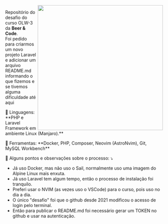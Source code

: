 <img src="https://raw.githubusercontent.com/MicaelliMedeiros/micaellimedeiros/master/image/computer-illustration.png" min-width="400px" max-width="400px" width="400px" align="right">

<p align="left"> 
  Repositório do desafio do curso OLW-3 da <strong>Beer & Code</strong>.<br>
  Foi pedido para criarmos um novo projeto Laravel e adicionar um arquivo 
  README.md informando o que fizemos e se tivemos alguma dificuldade até aqui
</p>

<p align="left">
  🦄 Linguagens: **PHP e Laravel Framework em ambiente Linux (Manjaro).**
</p>

<p align="left">
  💼 Ferramentas: **Docker, PHP, Composer, Neovim (AstroNvim), Git, MySQL Workbench**
</p>

<p align="left">
  💌 Alguns pontos e observações sobre o processo: ⤵️
</p>

<p align="left">
    <ul>
      <li>Já uso Docker, mas não uso o Sail, normalmente uso uma imagem do Alpine Linux mais enxuta.</li>
      <li>Já uso Laravel tem algum tempo, então o processo de instalação foi tranquilo.</li>
      <li>Preferi usar o NVIM (as vezes uso o VSCode) para o curso, pois uso no dia a dia.</li>
      <li>O único "desafio" foi que o github desde 2021 modificou o acesso de login pelo terminal.</li>
      <li>Então para publicar o README.md foi necessário gerar um TOKEN no github e usar na autenticação.</li>
    </ul>
</p>

